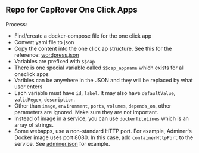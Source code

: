 ## Repo for CapRover One Click Apps

Process:
- Find/create a docker-compose file for the one click app
- Convert yaml file to json
- Copy the content into the one click ap structure. See this for the reference: [wordpress.json](https://github.com/githubsaturn/testing-v1-one-click-apps/blob/master/one-click-apps/v1/wordpress.json)
- Variables are prefixed with `$$cap`
- There is one special variable called `$$cap_appname` which exists for all oneclick apps
- Varibles can be anywhere in the JSON and they will be replaced by what user enters
- Each variable must have `id`, `label`. It may also have `defaultValue`, `validRegex`, `description`.
- Other than `image`, `environment`, `ports`, `volumes`, `depends_on`, other parameters are ignored. Make sure they are not important.
- Instead of image in a service, you can use `dockerfileLines` which is an array of strings.
- Some webapps, use a non-standard HTTP port. For example, Adminer's Docker image uses port 8080. In this case, add `containerHttpPort` to the service. See [adminer.json](https://github.com/caprover/one-click-apps/blob/master/v1/apps/adminer.json) for example.
